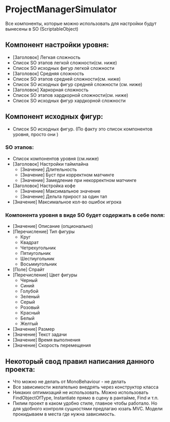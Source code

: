 # ProjectManagerSimulator
Все компоненты, которые можно использовать для настройки будут вынесены в SO (ScriptableObject)

## Компонент настройки уровня:
- [Заголовок] Легкая сложность
- Список SO этапов легкой сложности(см. ниже)
- Список SO исходных фигур легкой сложности
- [Заголовок] Средняя сложность
- Список SO этапов средней сложности(см. ниже)
- Список SO исходных фигур средней сложности (см. ниже)
- [Заголовок] Харкорная сложность
- Список SO этапов хардкорной сложности(см. ниже)
- Список SO исходных фигур хардкорной сложности

## Компонент исходных фигур:
- Список SO исходных фигур. (По факту это список компонентов уровня, просто они )

### SO этапов:
- Список компонентов уровня (см.ниже)
- [Заголовок] Настройки таймлайна
    - [Значение] Длительность
    - [Значение] Буст при корректном матчинге
    - [Значение] Замедление при некорректном матчинге
- [Заголовок] Настройка кофе
    - [Значение] Максимальное значение
    - [Значение] Дельта прирост за один тап
- [Значение] Максимальное кол-во ошибок игрока

### Компонента уровня в виде SO будет содержать в себе поля:
- [Значение] Описание (опционально)
- [Перечисление] Тип фигуры
    - Круг
    - Квадрат
    - Четрехугольник
    - Пятиугольник
    - Шестиугольник
    - Восьмиугольник
- [Поле] Спрайт
- [Перечисление] Цвет фигуры
    - Черный
    - Синий
    - Голубой
    - Зеленый
    - Серый
    - Розовый
    - Красный
    - Белый
    - Желтый
- [Значение] Размер
- [Значение] Текст задачи
- [Значение] Время выполнения
- [Значение] Скорость перемещения

## Некоторый свод правил написания данного проекта:
- Что можно не делать от MonoBehaviour - не делать
- Все зависимости желательно внедрять через конструктор класса
- Никаких оптимизаций не использовать. Можно использовать FindObjectOfType, Instantiate прямо в сцену в рантайме, Find и т.п.
- Пилим проект в каком удобно стиле, главное чтобы работало. Но для удобного контроля сущностями предлагаю юзать MVC. Модели прокидываем в места где нужна зависимость.







